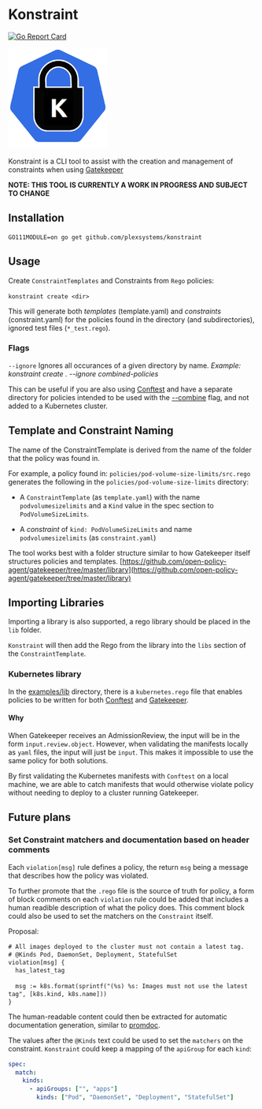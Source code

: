 # Konstraint

[![Go Report Card](https://goreportcard.com/badge/github.com/plexsystems/konstraint)](https://goreportcard.com/report/github.com/plexsystems/konstraint)

![logo](images/logo.png)

Konstraint is a CLI tool to assist with the creation and management of constraints when using [Gatekeeper](https://github.com/open-policy-agent/gatekeeper)

**NOTE: THIS TOOL IS CURRENTLY A WORK IN PROGRESS AND SUBJECT TO CHANGE**

## Installation

```text
GO111MODULE=on go get github.com/plexsystems/konstraint
```

## Usage

Create `ConstraintTemplates` and Constraints from `Rego` policies:

`konstraint create <dir>`

This will generate both _templates_ (template.yaml) and _constraints_ (constraint.yaml) for the policies found in the directory (and subdirectories), ignored test files (`*_test.rego`).

### Flags

`--ignore` Ignores all occurances of a given directory by name.
_Example: konstraint create . --ignore combined-policies_

This can be useful if you are also using [Conftest](https://github.com/open-policy-agent/conftest) and have a separate directory for policies intended to be used with the [--combine](https://www.conftest.dev/options/#-combine) flag, and not added to a Kubernetes cluster.

## Template and Constraint Naming

The name of the ConstraintTemplate is derived from the name of the folder that the policy was found in.

For example, a policy found in: `policies/pod-volume-size-limits/src.rego` generates the following in the `policies/pod-volume-size-limits` directory:

- A `ConstraintTemplate` (as `template.yaml`) with the name `podvolumesizelimits` and a `Kind` value in the spec section to `PodVolumeSizeLimits`.

- A _constraint_ of `kind: PodVolumeSizeLimits` and name `podvolumesizelimits` (as `constraint.yaml`)

The tool works best with a folder structure similar to how Gatekeeper itself structures policies and templates. [https://github.com/open-policy-agent/gatekeeper/tree/master/library](https://github.com/open-policy-agent/gatekeeper/tree/master/library)

## Importing Libraries

Importing a library is also supported, a rego library should be placed in the `lib` folder.

`Konstraint` will then add the Rego from the library into the `libs` section of the `ConstraintTemplate`.

### Kubernetes library

In the [examples/lib](examples/lib) directory, there is a `kubernetes.rego` file that enables policies to be written for both [Conftest](https://github.com/open-policy-agent/conftest) and [Gatekeeper](https://github.com/open-policy-agent/gatekeeper).

#### Why

When Gatekeeper receives an AdmissionReview, the input will be in the form `input.review.object`. However, when validating the manifests locally as `yaml` files, the input will just be `input`. This makes it impossible to use the same policy for both solutions.

By first validating the Kubernetes manifests with `Conftest` on a local machine, we are able to catch manifests that would otherwise violate policy without needing to deploy to a cluster running Gatekeeper.

## Future plans

### Set Constraint matchers and documentation based on header comments

Each `violation[msg]` rule defines a policy, the return `msg` being a message that describes how the policy was violated.

To further promote that the `.rego` file is the source of truth for policy, a form of block comments on each `violation` rule could be added that includes a human readible description of what the policy does. This comment block could also be used to set the matchers on the `Constraint` itself.

Proposal:

```rego
# All images deployed to the cluster must not contain a latest tag.
# @Kinds Pod, DaemonSet, Deployment, StatefulSet
violation[msg] {
  has_latest_tag

  msg := k8s.format(sprintf("(%s) %s: Images must not use the latest tag", [k8s.kind, k8s.name]))
}
```

The human-readable content could then be extracted for automatic documentation generation, similar to [promdoc](https://github.com/plexsystems/promdoc).

The values after the `@Kinds` text could be used to set the `matchers` on the constraint. `Konstraint` could keep a mapping of the `apiGroup` for each `kind`:

```yaml
spec:
  match:
    kinds:
      - apiGroups: ["", "apps"]
        kinds: ["Pod", "DaemonSet", "Deployment", "StatefulSet"]
```
